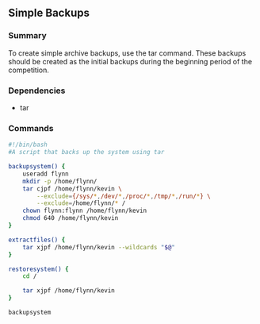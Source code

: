 ## Simple Backups


### Summary

To create simple archive backups, use the tar command. These backups should be created as the initial backups during the beginning period of the competition.


### Dependencies

* tar


### Commands

```sh
#!/bin/bash
#A script that backs up the system using tar

backupsystem() {
	useradd flynn
	mkdir -p /home/flynn/
	tar cjpf /home/flynn/kevin \
		--exclude={/sys/*,/dev/*,/proc/*,/tmp/*,/run/*} \
		--exclude=/home/flynn/* /
	chown flynn:flynn /home/flynn/kevin
	chmod 640 /home/flynn/kevin
}

extractfiles() {
	tar xjpf /home/flynn/kevin --wildcards "$@"
}

restoresystem() {
	cd /

	tar xjpf /home/flynn/kevin
}

backupsystem
```
